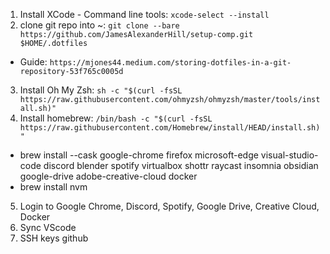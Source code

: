 1. Install XCode - Command line tools: `xcode-select --install`
2. clone git repo into ~: `git clone --bare https://github.com/JamesAlexanderHill/setup-comp.git $HOME/.dotfiles`
* Guide: `https://mjones44.medium.com/storing-dotfiles-in-a-git-repository-53f765c0005d`
3. Install Oh My Zsh: `sh -c "$(curl -fsSL https://raw.githubusercontent.com/ohmyzsh/ohmyzsh/master/tools/install.sh)"`
4. Install homebrew: `/bin/bash -c "$(curl -fsSL https://raw.githubusercontent.com/Homebrew/install/HEAD/install.sh)"`
* brew install --cask google-chrome firefox microsoft-edge visual-studio-code discord blender spotify virtualbox shottr raycast insomnia obsidian google-drive adobe-creative-cloud docker
* brew install nvm
5. Login to Google Chrome, Discord, Spotify, Google Drive, Creative Cloud, Docker
6. Sync VScode
7. SSH keys github